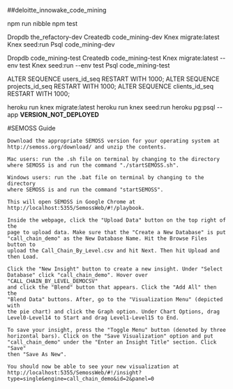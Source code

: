 ##deloitte_innowake_code_mining

  npm run nibble
  npm test

  Dropdb the_refactory-dev
  Createdb code_mining-dev
  Knex migrate:latest
  Knex seed:run
  Psql code_mining-dev

  Dropdb code_mining-test
  Createdb code_mining-test
  Knex migrate:latest --env test
  Knex seed:run --env test
  Psql code_mining-test

  ALTER SEQUENCE users_id_seq RESTART WITH 1000;
  ALTER SEQUENCE projects_id_seq RESTART WITH 1000;
  ALTER SEQUENCE clients_id_seq RESTART WITH 1000;

  heroku run knex migrate:latest
  heroku run knex seed:run
  heroku pg:psql --app ****VERSION_NOT_DEPLOYED****

#SEMOSS Guide

    Download the appropriate SEMOSS version for your operating system at
    http://semoss.org/download/ and unzip the contents.

    Mac users: run the .sh file on terminal by changing to the directory
    where SEMOSS is and run the command "./startSEMOSS.sh".

    Windows users: run the .bat file on terminal by changing to the directory
    where SEMOSS is and run the command "startSEMOSS".

    This will open SEMOSS in Google Chrome at
    http://localhost:5355/SemossWeb/#!/playbook.

    Inside the webpage, click the "Upload Data" button on the top right of the
    page to upload data. Make sure that the "Create a New Database" is put
    "call_chain_demo" as the New Database Name. Hit the Browse Files button to
    upload the Call_Chain_By_Level.csv and hit Next. Then hit Upload and then Load.

    Click the "New Insight" button to create a new insight. Under "Select
    Database" click "call_chain_demo". Hover over "CALL_CHAIN_BY_LEVEL_DEMOCSV"
    and click the "Blend" button that appears. Click the "Add All" then the
    "Blend Data" buttons. After, go to the "Visualization Menu" (depicted with
    the pie chart) and click the Graph option. Under Chart Options, drag
    Level0-Level14 to Start and drag Level1-Level15 to End.

    To save your insight, press the "Toggle Menu" button (denoted by three
    horizontal bars). Click on the "Save Visualization" option and put
    "call_chain_demo" under the "Enter an Insight Title" section. Click "Save"
    then "Save As New".

    You should now be able to see your new visualization at
    http://localhost:5355/SemossWeb/#!/insight?type=single&engine=call_chain_demo&id=2&panel=0
